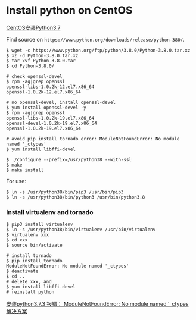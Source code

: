 # Install python on CentOS

[CentOS安装Python3.7](https://www.jianshu.com/p/dab57c7634e1)

Find source on `https://www.python.org/downloads/release/python-380/`.

```shell
$ wget -c https://www.python.org/ftp/python/3.8.0/Python-3.8.0.tar.xz
$ xz -d Python-3.8.0.tar.xz
$ tar xvf Python-3.8.0.tar
$ cd Python-3.8.0/

# check openssl-devel
$ rpm -aq|grep openssl
openssl-libs-1.0.2k-12.el7.x86_64
openssl-1.0.2k-12.el7.x86_64

# no openssl-devel, install openssl-devel
$ yum install openssl-devel -y
$ rpm -aq|grep openssl
openssl-libs-1.0.2k-19.el7.x86_64
openssl-devel-1.0.2k-19.el7.x86_64
openssl-1.0.2k-19.el7.x86_64

# avoid pip install tornado error: ModuleNotFoundError: No module named '_ctypes'
$ yum install libffi-devel

$ ./configure --prefix=/usr/python38 --with-ssl
$ make
$ make install

```
For use:
```
$ ln -s /usr/python38/bin/pip3 /usr/bin/pip3
$ ln -s /usr/python38/bin/python3 /usr/bin/python3.8
```

### Install virtualenv and tornado
```shell
$ pip3 install virtualenv
$ ln -s /usr/python38/bin/virtualenv /usr/bin/virtualenv
$ virtualenv xxx
$ cd xxx
$ source bin/activate

# install tornado
$ pip install tornado
ModuleNotFoundError: No module named '_ctypes'
$ deactivate
$ cd ..
# delete xxx, and
$ yum install libffi-devel
# reinstall python
```

[安装python3.7.3 报错： ModuleNotFoundError: No module named '_ctypes 解决方案](https://blog.csdn.net/qq_42353939/article/details/94609591)
